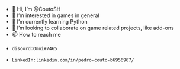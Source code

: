 - 👋 Hi, I’m @CoutoSH
- 👀 I’m interested in games in general
- 🌱 I’m currently learning Python
- 💞️ I’m looking to collaborate on game related projects, like add-ons
- 📫 How to reach me 
-     discord:Omni#7465
-     LinkedIn:linkedin.com/in/pedro-couto-b6956967/
<!---
CoutoSH/CoutoSH is a ✨ special ✨ repository because its `README.md` (this file) appears on your GitHub profile.
You can click the Preview link to take a look at your changes.
--->
